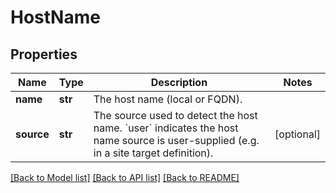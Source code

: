# HostName

## Properties
Name | Type | Description | Notes
------------ | ------------- | ------------- | -------------
**name** | **str** | The host name (local or FQDN). | 
**source** | **str** | The source used to detect the host name. &#x60;user&#x60; indicates the host name source is user-supplied (e.g. in a site target definition). | [optional] 

[[Back to Model list]](../README.md#documentation-for-models) [[Back to API list]](../README.md#documentation-for-api-endpoints) [[Back to README]](../README.md)

